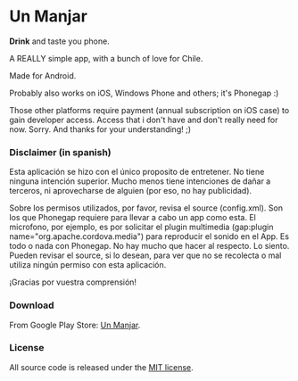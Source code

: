 # Un Manjar

**Drink** and taste you phone.

A REALLY simple app, with a bunch of love for Chile.

Made for Android.

Probably also works on iOS, Windows Phone and others; it's Phonegap :)

Those other platforms require payment (annual subscription on iOS case) to gain developer access. Access that i don't have and don't really need for now. Sorry. And thanks for your understanding! ;)

### Disclaimer (in spanish)
Esta aplicación se hizo con el único proposito de entretener. No tiene ninguna intención superior. Mucho menos tiene intenciones de dañar a terceros, ni aprovecharse de alguien (por eso, no hay publicidad).

Sobre los permisos utilizados, por favor, revisa el source (config.xml). Son los que Phonegap requiere para llevar a cabo un app como esta. El microfono, por ejemplo, es por solicitar el plugin multimedia (gap:plugin name="org.apache.cordova.media") para reproducir el sonido en el App. Es todo o nada con Phonegap. No hay mucho que hacer al respecto. Lo siento. Pueden revisar el source, si lo desean, para ver que no se recolecta o mal utiliza ningún permiso con esta aplicación.

¡Gracias por vuestra comprensión!

### Download
From Google Play Store: [Un Manjar](https://play.google.com/store/apps/details?id=cl.attitude.unmanjar).

### License
All source code is released under the [MIT license](https://opensource.org/licenses/MIT).
